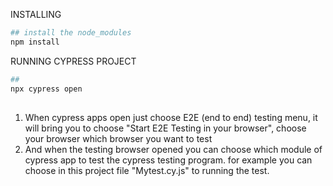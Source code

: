 INSTALLING
```bash
## install the node_modules
npm install
```


RUNNING CYPRESS PROJECT
```bash
## 
npx cypress open
```

##
1. When cypress apps open just choose E2E (end to end) testing menu, it will bring you to choose "Start E2E Testing in your browser", choose your browser which browser you want to test
2. And when the testing browser opened you can choose which module of cypress app to test the cypress testing program.
for example you can choose in this project file "Mytest.cy.js" to running the test.


